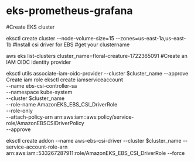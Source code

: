 # eks-prometheus-grafana

#Create EKS cluster 

eksctl create cluster --node-volume-size=15 --zones=us-east-1a,us-east-1b
#Install csi driver for EBS 
#get your clustername 

aws eks list-clusters
cluster_name=floral-creature-1722365091
#Create an IAM OIDC identity provider

eksctl utils associate-iam-oidc-provider --cluster $cluster_name --approve
Create iam role 
eksctl create iamserviceaccount \
    --name ebs-csi-controller-sa \
    --namespace kube-system \
    --cluster $cluster_name \
    --role-name AmazonEKS_EBS_CSI_DriverRole \
    --role-only \
    --attach-policy-arn arn:aws:iam::aws:policy/service-role/AmazonEBSCSIDriverPolicy \
    --approve

eksctl create addon --name aws-ebs-csi-driver --cluster $cluster_name --service-account-role-arn arn:aws:iam::533267287911:role/AmazonEKS_EBS_CSI_DriverRole --force
